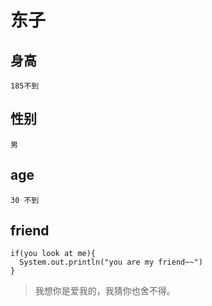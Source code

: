 # 东子
## 身高
```
185不到
```
## 性别
```
男
```
## age
```
30 不到
```
## friend
```
if(you look at me){
  System.out.println("you are my friend~~")
}
```
> 我想你是爱我的，我猜你也舍不得。
